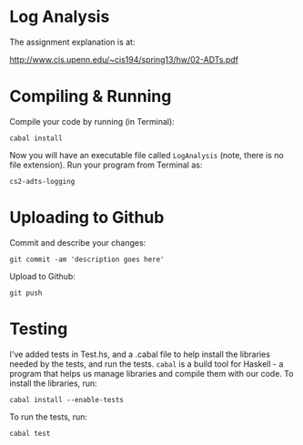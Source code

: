 # Log Analysis

The assignment explanation is at:

http://www.cis.upenn.edu/~cis194/spring13/hw/02-ADTs.pdf

# Compiling & Running

Compile your code by running (in Terminal):

`cabal install`

Now you will have an executable file called `LogAnalysis` (note, there is no file extension).  Run your program from Terminal as:

`cs2-adts-logging`

# Uploading to Github

Commit and describe your changes:

`git commit -am 'description goes here'`

Upload to Github:

`git push`

# Testing

I've added tests in Test.hs, and a .cabal file to help install the
libraries needed by the tests, and run the tests.  `cabal` is a build
tool for Haskell - a program that helps us manage libraries and
compile them with our code.  To install the libraries, run:

`cabal install --enable-tests`

To run the tests, run:

`cabal test`
